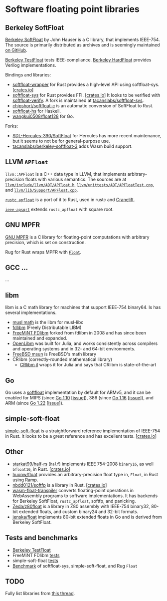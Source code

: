 # Software floating point libraries

## Berkeley SoftFloat

[Berkeley SoftFloat](http://www.jhauser.us/arithmetic/SoftFloat.html) by John
Hauser is a C library, that implements IEEE-754. The source is primarily
distributed as archives and is seemingly maintained [on GitHub](https://github.com/ucb-bar/berkeley-softfloat-3).

[Berkeley TestFloat](http://www.jhauser.us/arithmetic/TestFloat.html) tests
IEEE-compliance. [Berkeley HardFloat](http://www.jhauser.us/arithmetic/HardFloat.html)
provides Verilog implementations.

Bindings and libraries:
- [softfloat-wrapper](https://github.com/dalance/softfloat-wrapper) for Rust
  provides a high-level API using softfloat-sys.
  [[crates.io](https://crates.io/crates/softfloat-wrapper)]
- [softfloat-sys](https://salsa.debian.org/Kazan-team/softfloat-sys) for Rust
  provides FFI.
  [[crates.io](https://crates.io/crates/softfloat-sys)]
  It looks to be verified with [softfloat-verify](https://salsa.debian.org/Kazan-team/softfloat-verify).
  A fork is maintained at [tacanslabs/softfloat-sys](https://github.com/tacanslabs/softfloat-sys).
- [chipshort/softfloat-c](https://github.com/chipshort/softfloat-c) is an
  automatic conversion of SoftFloat to Rust.
- [softfloat-hs](https://github.com/GaloisInc/softfloat-hs) for Haskell.
- [wangkui0508/float128](https://github.com/wangkui0508/float128) for Go.

Forks:
- [SDL-Hercules-390/SoftFloat](https://github.com/SDL-Hercules-390/SoftFloat)
  for Hercules has more recent maintenance, but it seems to not be for
  general-purpose use.
- [tacanslabs/berkeley-softfloat-3](https://github.com/tacanslabs/berkeley-softfloat-3)
  adds Wasm build support.

## LLVM `APFloat`

`llvm::APFloat` is a C++ data type in LLVM, that implements arbitrary-precision
floats with various semantics. The sources are at
[`llvm/include/llvm/ADT/APFloat.h`](https://github.com/llvm/llvm-project/blob/main/llvm/include/llvm/ADT/APFloat.h),
[`llvm/unittests/ADT/APFloatTest.cpp`](https://github.com/llvm/llvm-project/blob/main/llvm/unittests/ADT/APFloatTest.cpp),
and [`llvm/lib/Support/APFloat.cpp`](https://github.com/llvm/llvm-project/blob/main/llvm/lib/Support/APFloat.cpp).

[`rustc_apfloat`](https://github.com/rust-lang/rustc_apfloat) is a port of it to
Rust, used in rustc and [Cranelift](https://github.com/CraneStation/rustc_apfloat).

[`ieee-apsqrt`](https://github.com/SolraBizna/ieee-apsqrt) extends
`rustc_apfloat` with square root.

## GNU MPFR

[GNU MPFR](https://www.mpfr.org/) is a C library for floating-point computations
with arbitrary precision, which is set on construction.

Rug for Rust wraps MPFR with [`Float`](https://docs.rs/rug/latest/rug/struct.Float.html).

## GCC …

…

## libm

libm is a C math library for machines that support IEEE-754 binary64. Is has
several implementations.

- [musl math](https://git.musl-libc.org/cgit/musl/tree/src/math) is the libm for
  musl-libc
- [fdlibm](https://www.netlib.org/fdlibm/) (Freely Distributable LIBM)
- [FreeMiNT FDlibm](https://github.com/freemint/fdlibm) forked from fdlibm in
  2008 and has since been maintained and expanded.
- [OpenLibm](https://openlibm.org/) was built for Julia, and works consistently
  across compilers and operating systems and in 32- and 64-bit environments.
- [FreeBSD msun](https://github.com/freebsd/freebsd-src/tree/master/lib/msun) is
  FreeBSD's math library
- CRlibm (correctly-rounded mathematical library)
  - [CRlibm.jl](https://github.com/JuliaIntervals/CRlibm.jl) wraps it for Julia
    and says that CRlibm is state-of-the-art

## Go

Go uses a [softfloat](https://github.com/golang/go/blob/master/src/runtime/softfloat64.go)
implementation by default for ARMv5, and it can be enabled for
MIPS (since [Go 1.10](https://go.dev/doc/go1.10#ports) [[issue](https://go.dev/issues/18162)]),
386 (since [Go 1.16](https://go.dev/doc/go1.16#386) [[issue](https://go.dev/issues/40255)]),
and ARM (since [Go 1.22](https://go.dev/doc/go1.22#arm) [[issue](https://go.dev/issues/61588)]).

## simple-soft-float

[simple-soft-float](https://salsa.debian.org/Kazan-team/simple-soft-float) is
a straightforward reference implementation of IEEE-754 in Rust. It looks to be a
great reference and has excellent tests.
[[crates.io](https://crates.io/crates/simple-soft-float)]

## Other

- [starkat99/half-rs](https://github.com/starkat99/half-rs) (`half`) implements
  IEEE 754-2008 `binary16`, as well `bfloat16`, in Rust.
  [[crates.io](https://crates.io/crates/half/)]
- [huonw/float](https://github.com/huonw/float) provides an arbitrary-precision
  float type in, `Float`, in Rust using Ramp.
- [nbdd0121/softfp](https://github.com/nbdd0121/softfp) is a library in Rust.
  [[crates.io](https://crates.io/crates/softfp)]
- [wasm-float-transpiler](https://github.com/chipshort/wasm-float-transpiler)
  converts floating-point operations in WebAssembly programs to software
  implementations. It has backends for Berkeley SoftFloat, `rustc_apfloat`,
  softfp, and panicking.
- [Zeda/z80float](https://github.com/Zeda/z80float) is a library in Z80 assembly
  with IEEE-754 binary32, 80-bit extended floats, and custom binary24 and 32-bit
  formats.
- [jenska/float](https://github.com/jenska/float) implements 80-bit extended
  floats in Go and is derived from Berkeley SoftFloat.

## Tests and benchmarks

- [Berkeley TestFloat](http://www.jhauser.us/arithmetic/TestFloat.html)
- FreeMiNT FDlibm [tests](https://github.com/freemint/fdlibm/tree/master/tests)
- simple-soft-float [tests](https://salsa.debian.org/Kazan-team/simple-soft-float/-/tree/master/test_data)
- [Benchmark](https://github.com/dalance/softfloat_bench) of softfloat-sys,
  simple-soft-float, and Rug `Float`

## TODO

Fully list libraries from [this thread](https://stackoverflow.com/questions/2186788/is-there-an-open-source-c-c-implementation-of-ieee-754-operations).
